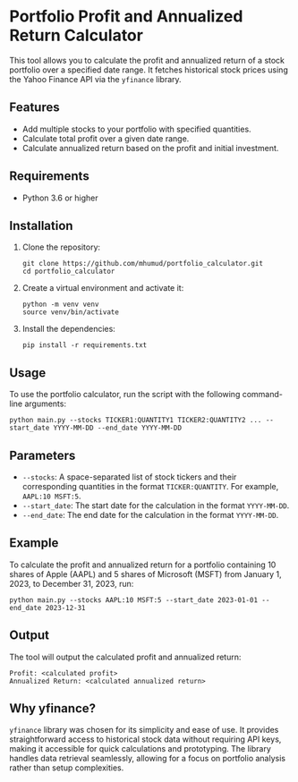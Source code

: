 # Portfolio Profit and Annualized Return Calculator

This tool allows you to calculate the profit and annualized return of a stock portfolio over a specified date range. It fetches historical stock prices using the Yahoo Finance API via the `yfinance` library.

## Features

- Add multiple stocks to your portfolio with specified quantities.
- Calculate total profit over a given date range.
- Calculate annualized return based on the profit and initial investment.

## Requirements

- Python 3.6 or higher

## Installation

1. Clone the repository:
    ```
    git clone https://github.com/mhumud/portfolio_calculator.git
    cd portfolio_calculator
    ```

2. Create a virtual environment and activate it:
    ```
    python -m venv venv
    source venv/bin/activate
    ```

3. Install the dependencies:
    ```
    pip install -r requirements.txt
    ```

## Usage

To use the portfolio calculator, run the script with the following command-line arguments:
```
python main.py --stocks TICKER1:QUANTITY1 TICKER2:QUANTITY2 ... --start_date YYYY-MM-DD --end_date YYYY-MM-DD
```

## Parameters

- `--stocks`: A space-separated list of stock tickers and their corresponding quantities in the format `TICKER:QUANTITY`. For example, `AAPL:10 MSFT:5`.
- `--start_date`: The start date for the calculation in the format `YYYY-MM-DD`.
- `--end_date`: The end date for the calculation in the format `YYYY-MM-DD`.

## Example

To calculate the profit and annualized return for a portfolio containing 10 shares of Apple (AAPL) and 5 shares of Microsoft (MSFT) from January 1, 2023, to December 31, 2023, run:
```
python main.py --stocks AAPL:10 MSFT:5 --start_date 2023-01-01 --end_date 2023-12-31
```

## Output

The tool will output the calculated profit and annualized return:
```
Profit: <calculated profit>
Annualized Return: <calculated annualized return>
```

## Why yfinance?

`yfinance` library was chosen for its simplicity and ease of use. It provides straightforward access to historical stock data without requiring API keys, making it accessible for quick calculations and prototyping. The library handles data retrieval seamlessly, allowing for a focus on portfolio analysis rather than setup complexities.
